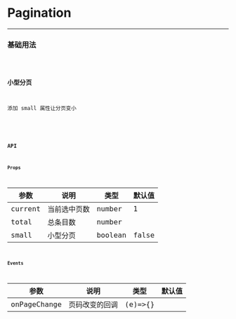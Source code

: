 # Pagination

---

### 基础用法

<code hideActions='["CSB","EXTERNAL"]' src="./basic.tsx" />

### 小型分页

添加 small 属性让分页变小
<code hideActions='["CSB","EXTERNAL"]' src="./small.tsx" />

<br/>

### API

#### Props

| 参数    | 说明         | 类型    | 默认值 |
| ------- | ------------ | ------- | ------ |
| current | 当前选中页数 | number  | 1      |
| total   | 总条目数     | number  |        |
| small   | 小型分页     | boolean | false  |

#### Events

| 参数         | 说明           | 类型    | 默认值 |
| ------------ | -------------- | ------- | ------ |
| onPageChange | 页码改变的回调 | (e)=>{} |        |
